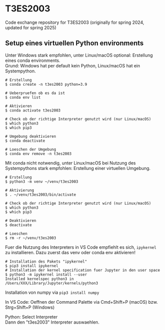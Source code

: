 # T3ES2003
Code exchange repository for T3ES2003 (originally for spring 2024, updated for spring 2025)

## Setup eines virtuellen Python environments

Unter Windows stark empfohlen, unter Linux/macOS optional:
Erstellung eines conda environments.<br/>
Grund: Windows hat per default kein Python, Linux/macOS hat ein Systempython.<br />

```
# Erstellung
$ conda create -n t3es2003 python=3.9

# Ueberpruefen ob es da ist
$ conda env list

# Aktivieren
$ conda activate t3es2003

# Check ob der richtige Interpreter genutzt wird (nur Linux/macOS)
$ which python3
$ which pip3

# Umgebung deaktivieren
$ conda deactivate

# Loeschen der Umgebung
$ conda env remove -n t3es2003
```

Mit conda nicht notwendig, unter Linux/macOS bei Nutzung des Systempythons stark empfohlen:
Erstellung einer virtuellen Umgebung.
```
# Erstellung
$ python3 -m venv ~/venv/t3es2003

# Aktivierung
$ . ~/venv/t3es2003/bin/activate

# Check ob der richtige Interpreter genutzt wird (nur Linux/macOS)
$ which python3
$ which pip3

# Deaktivieren
$ deactivate

# Loeschen
$ rm -r ~/venv/t3es2003
```

Fuer die Nutzung des Interpreters in VS Code empfiehlt es sich, `ipykernel` zu installieren.
Dazu zuerst das venv oder conda env aktivieren!

```
# Installation des Pakets "ipykernel"
$ pip3 install ipykernel
# Installation der kernel specification fuer Jupyter in den user space
$ python3 -m ipykernel install --user
Installed kernelspec python3 in /Users/XXX/Library/Jupyter/kernels/python3
```

Installation von numpy via `pip3 install numpy`

In VS Code: Oeffnen der Command Palette via
Cmd+Shift+P (macOS) bzw. Strg+Shift+P (Windows)

Python: Select Interpreter<br />
Dann den "t3es2003" Interpreter auswaehlen.
